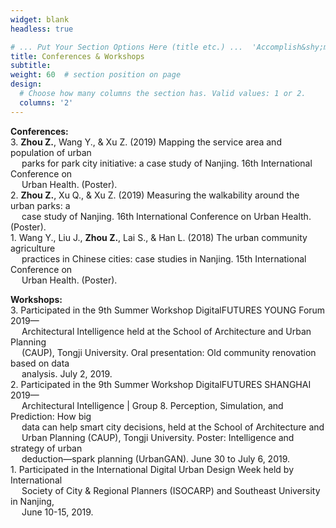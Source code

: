 ```yaml
---
widget: blank
headless: true

# ... Put Your Section Options Here (title etc.) ...  'Accomplish&shy;ments'
title: Conferences & Workshops
subtitle:
weight: 60  # section position on page
design:
  # Choose how many columns the section has. Valid values: 1 or 2.
  columns: '2'
---
```


**Conferences:**\
3\. **Zhou Z.**, Wang Y., & Xu Z. (2019) Mapping the service area and population of urban <br /> &emsp; parks for park city initiative: a case study of Nanjing. 16th International Conference on <br /> &emsp; Urban Health. (Poster).\
2\. **Zhou Z.**, Xu Q., & Xu Z. (2019) Measuring the walkability around the urban parks: a <br /> &emsp; case study of Nanjing. 16th International Conference on Urban Health. (Poster).\
1\. Wang Y., Liu J., **Zhou Z.**, Lai S., & Han L. (2018) The urban community agriculture <br /> &emsp; practices in Chinese cities: case studies in Nanjing. 15th International Conference on <br /> &emsp; Urban Health. (Poster).

**Workshops:**\
3\. Participated in the 9th Summer Workshop DigitalFUTURES YOUNG Forum 2019— <br /> &emsp; Architectural Intelligence held at the School of Architecture and Urban Planning <br /> &emsp; (CAUP), Tongji University. Oral presentation: Old community renovation based on data <br /> &emsp; analysis. July 2, 2019.\
2\. Participated in the 9th Summer Workshop DigitalFUTURES SHANGHAI 2019— <br /> &emsp; Architectural Intelligence | Group 8. Perception, Simulation, and Prediction: How big <br /> &emsp; data can help smart city decisions, held at the School of Architecture and <br /> &emsp; Urban Planning (CAUP), Tongji University. Poster: Intelligence and strategy of urban <br /> &emsp; deduction—spark planning (UrbanGAN). June 30 to July 6, 2019.\
1\. Participated in the International Digital Urban Design Week held by International <br /> &emsp; Society of City & Regional Planners (ISOCARP) and Southeast University in Nanjing, <br /> &emsp; June 10-15, 2019.

